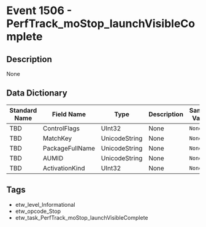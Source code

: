 # Event 1506 - PerfTrack_moStop_launchVisibleComplete

## Description
None

## Data Dictionary
|Standard Name|Field Name|Type|Description|Sample Value|
|---|---|---|---|---|
|TBD|ControlFlags|UInt32|None|`None`|
|TBD|MatchKey|UnicodeString|None|`None`|
|TBD|PackageFullName|UnicodeString|None|`None`|
|TBD|AUMID|UnicodeString|None|`None`|
|TBD|ActivationKind|UInt32|None|`None`|

## Tags
* etw_level_Informational
* etw_opcode_Stop
* etw_task_PerfTrack_moStop_launchVisibleComplete